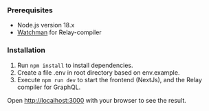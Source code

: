 ### Prerequisites

- Node.js version 18.x
- [Watchman](https://facebook.github.io/watchman/docs/install) for Relay-compiler

### Installation

1. Run `npm install` to install dependencies.
2. Create a file .env in root directory based on env.example.
3. Execute `npm run dev` to start the frontend (NextJs), and the Relay compiler for GraphQL.

Open [http://localhost:3000](http://localhost:3000) with your browser to see the result.
